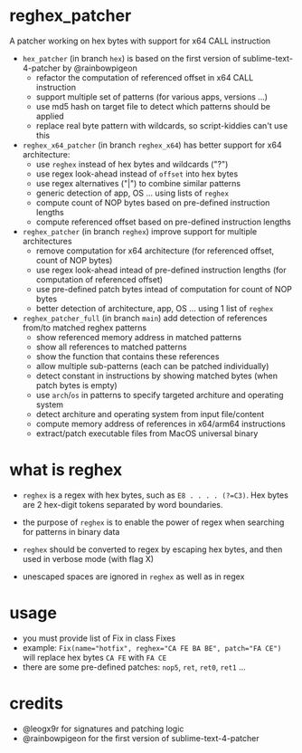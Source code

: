 # reghex_patcher

A patcher working on hex bytes with support for x64 CALL instruction

- `hex_patcher` (in branch `hex`) is based on the first version of sublime-text-4-patcher by @rainbowpigeon
  - refactor the computation of referenced offset in x64 CALL instruction
  - support multiple set of patterns (for various apps, versions ...)
  - use md5 hash on target file to detect which patterns should be applied
  - replace real byte pattern with wildcards, so script-kiddies can't use this
- `reghex_x64_patcher` (in branch `reghex_x64`) has better support for x64 architecture:
  - use `reghex` instead of hex bytes and wildcards ("?")
  - use regex look-ahead instead of `offset` into hex bytes
  - use regex alternatives ("|") to combine similar patterns
  - generic detection of app, OS ... using lists of `reghex`
  - compute count of NOP bytes based on pre-defined instruction lengths
  - compute referenced offset based on pre-defined instruction lengths
- `reghex_patcher` (in branch `reghex`) improve support for multiple architectures
  - remove computation for x64 architecture (for referenced offset, count of NOP bytes)
  - use regex look-ahead intead of pre-defined instruction lengths (for computation of referenced offset)
  - use pre-defined patch bytes intead of computation for count of NOP bytes
  - better detection of architecture, app, OS ... using 1 list of `reghex`
- `reghex_patcher_full` (in branch `main`) add detection of references from/to matched reghex patterns
  - show referenced memory address in matched patterns
  - show all references to matched patterns
  - show the function that contains these references
  - allow multiple sub-patterns (each can be patched individually)
  - detect constant in instructions by showing matched bytes (when patch bytes is empty)
  - use `arch`/`os` in patterns to specify targeted architure and operating system
  - detect architure and operating system from input file/content
  - compute memory address of references in x64/arm64 instructions
  - extract/patch executable files from MacOS universal binary

# what is reghex

- `reghex` is a regex with hex bytes, such as `E8 . . . . (?=C3)`. Hex bytes are 2 hex-digit tokens separated by word boundaries.
- the purpose of `reghex` is to enable the power of regex when searching for patterns in binary data

- `reghex` should be converted to regex by escaping hex bytes, and then used in verbose mode (with flag X)
- unescaped spaces are ignored in `reghex` as well as in regex

# usage

- you must provide list of Fix in class Fixes
- example: `Fix(name="hotfix", reghex="CA FE BA BE", patch="FA CE")` will replace hex bytes `CA FE` with `FA CE`
- there are some pre-defined patches: `nop5`, `ret`, `ret0`, `ret1` ...

# credits

- @leogx9r for signatures and patching logic
- @rainbowpigeon for the first version of sublime-text-4-patcher
